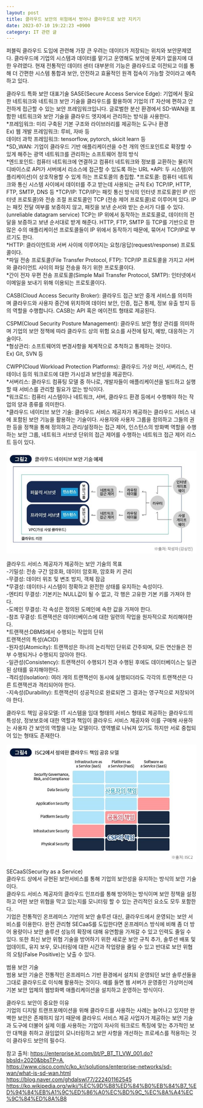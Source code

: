 ```yaml
---
layout: post
title: 클라우드 보안의 위험에서 벗어나 클라우드로 보안 지키기 
date: 2023-07-10 19:22:23 +0900
category: IT 관련 글
---
```


퍼블릭 클라우드 도입에 관련해 가장 큰 우려는 데이터가 저장되는 위치와 보안문제였다. 클라우드에 기업의 시스템과 데이터를 맡기고 운영해도 보안에 문제가 없을지에 대한 우려였다. 
현재 전통적인 데이터 센터 대부분의 기능은 클라우드로 이전되고 이를 통해 더 간편한 시스템 통합과 보안, 안전하고 효율적인 원격 접속이 가능할 것이라고 예측하고 있다. 

클라우드 특화 보안 대표기술
SASE(Secure Access Service Edge): 기업에서 필요한 네트워크와 네트워크 보안 기술을 클라우드를 활용하여 기업의 IT 자산에 편하고 안전하게 접근할 수 있는 보안 프레임워크입니다. 글로벌한 분산 환경에서 SD-WAN을 포함한 네트워크와 보안 기술을 클라우드 엣지에서 관리하는 방식을 사용한다.  
*프레임워크: 미리 구축된 기본 구조와 라이브러리를 제공하는 도구나 환경  
            Ex) 웹 개발 프레임워크: 루비, 자바 등  
                데이터 과학 프레임워크: tensorflow, pytorch, skicit learn 등  
*SD_WAN: 기업이 클라우드 기반 애플리케이션을 수천 개의 엔드포인트로 확장할 수 있게 해주는 광역 네트워크를 관리하는 소프트웨어 정의 방식  
*엔드포인트: 컴퓨터 네트워크에 연결하고 컴퓨터 네트워크와 정보를 교환하는 물리적 디바이스로 API가 서버에서 리소스에 접근할 수 있도록 하는 URL
*API: 두 시스템(어플리케이션)이 상호작용할 수 있게 하는 프로토콜의 총집합.
*프로토콜: 컴퓨터 네트워크와 통신 시스템 사이에서 데이터를 주고 받는데 사용되는 규칙
           Ex) TCP/IP, HTTP, FTP, SMTP, DNS 등 
*TCP/IP: TCP/IP는 패킷 통신 방식의 인터넷 프로토콜인 IP (인터넷 프로토콜)와 전송 조절 프로토콜인 TCP (전송 제어 프로토콜)로 이루어져 있다. IP는 패킷 전달 여부를 보증하지 않고, 패킷을 보낸 순서와 받는 순서가 다를 수 있다.(unreliable datagram service) TCP는 IP 위에서 동작하는 프로토콜로, 데이터의 전달을 보증하고 보낸 순서대로 받게 해준다. HTTP, FTP, SMTP 등 TCP를 기반으로 한 많은 수의 애플리케이션 프로토콜들이 IP 위에서 동작하기 때문에, 묶어서 TCP/IP로 부르기도 한다.  
*HTTP: 클라이언트와 서버 사이에 이루어지는 요청/응답(request/response) 프로토콜이다.  
*파일 전송 프로토콜(File Transfer Protocol, FTP): TCP/IP 프로토콜을 가지고 서버와 클라이언트 사이의 파일 전송을 하기 위한 프로토콜이다.  
*간이 전자 우편 전송 프로토콜(Simple Mail Transfer Protocol, SMTP): 인터넷에서 이메일을 보내기 위해 이용되는 프로토콜이다.  

CASB(Cloud Access Security Broker): 클라우드 접근 보안 중개 서비스를 의미하며 클라우드와 사용자 중간에 위치하여 데이터 보안, 인증, 접근 통제, 정보 유출 방지 등의 역할을 수행합니다. CASB는 API 혹은 에이전트 형태로 제공된다.  

CSPM(Cloud Security Posture Management): 클라우드 보안 형상 관리를 의미하며 기업의 보안 정책에 따라 클라우드 상의 위험 요소를 사전에 탐지, 예방, 대응하는 기술이다.  
*형상관리: 소프트웨어의 변경사항을 체계적으로 추척하고 통제하는 것이다.  
          Ex) Git, SVN 등

CWPP(Cloud Workload Protection Platforms): 클라우드 가상 머신, 서버리스, 컨테이너 등의 워크로드에 대한 가시성과 보안성을 제공한다.  
*서버리스: 클라우드 컴퓨팅 모델 중 하나로, 개발자들이 애플리케이션을 빌드하고 실행할 때 서비스를 관리할 필요가 없는 방식이다.  
*워크로드: 컴퓨터 시스템이나 네트워크, 서버, 클라우드 환경 등에서 수행해야 하는 작업의 양과 종류를 의미한다.  
*클라우드 네이티브 보안 기술: 클라우드 서비스 제공자가 제공하는 클라우드 서비스 내에 포함된 보안 기능을 활용하는 기술이다. 사용자와 사용자 그룹을 정의하고 그들의 권한 등을 정책을 통해 정의하고 관리/설정하는 접근 제어, 인스턴스의 방화벽 역할을 수행하는 보안 그룹, 네트워크 서브넷 단위의 접근 제어를 수행하는 네트워크 접근 제어 리스트 등이 있다.  

![이미지](./image/1.jpg)  

클라우드 서비스 제공자가 제공하는 보안 기술의 목표  
-기밀성: 전송 구간 암호화, 데이터 암호화, 암호화 키 관리  
-무결성: 데이터 위조 및 변조 방지, 객체 잠금   
*무결성: 데이터나 시스템이 정확하고 완전한 상태를 유지하는 속성이다.  
-엔티티 무결성: 기본키는 NULL값이 될 수 없고, 각 행은 고유한 기본 키를 가져야 한다.  
-도메인 무결성: 각 속성은 정의된 도메인에 속한 값을 가져야 한다.  
-참조 무결성: 트랜잭션은 데이터베이스에 대한 일련의 작업을 원자적으로 처리해야한다.  
*트랜잭션:DBMS에서 수행되는 작업의 단위  
트랜잭션의 특성(ACID)  
-원자성(Atomicity): 트랜잭성은 하나의 논리적인 단위로 간주되며, 모든 연산들은 전부 수행되거나 수행되지 않아야 한다.  
-일관성(Consistency): 트랜잭션이 수행되기 전과 수행된 후에도 데이터베이스는 일관된 상태를 유지해야한다.  
-격리성(Isolation): 여러 개의 트랜잭션이 동시에 실행되더라도 각각의 트랜잭션은 다른 트랜잭션과 격리되어야 한다.  
 -지속성(Durability): 트랜잭션이 성공적으로 완료되면 그 결과는 영구적으로 저장되어야 한다.  

클라우드 책임 공유모델: IT 시스템을 임대 형태의 서비스 형태로 제공하는 클라우드의 특성상, 정보보호에 대한 역할과 책임이 클라우드 서비스 제공자와 이를 구매해 사용하는 사용자 간 보안의 역할을 나눈 모델이다. 영역별로 나눠져 있기도 하지만 서로 중첩되어 있는 형태도 존재한다.  
  
![이미지2](https://github.com/shina1221/shina1221.github.io/blob/main/_posts/IT%20%EA%B4%80%EB%A0%A8%20%EA%B8%80/%EC%9D%B4%EB%AF%B8%EC%A7%80/2.jpg)  

SECaaS(Security as a Service)  
클라우드 상에서 규현된 보안서비스를 통해 기업의 보안성을 유지하는 방식의 보안 기술이다.  
클라우드 서비스 제공자의 클라우드 인프라를 통해 방어하는 방식이며 보안 정책을 설정하고 어떤 보안 위협을 막고 있는지를 모니터링 할 수 있는 관리적인 요소도 모두 포함한다.  
기업은 전통적인 온프레미스 기반의 보안 솔루션 대신, 클라우드에서 운영되는 보안 서비스를 이용한다. 완전 관리형 SECaaS를 도입한다면 온프레미스 방식에 비해 좀 더 방어 용량이나 보안 솔루션 성능의 확장에 대해 유연함을 가져갈 수 있고 인력도 줄일 수 있다. 또한 최신 보안 위협 기술을 방어하기 위한 새로운 보안 규칙 추가, 솔루션 배포 및 업데이트, 유지 보우, 모니터링에 대한 시간과 작업량을 줄일 수 있고 반대로 보안 위협의 오탐(False Positive)는 낮출 수 있다.  

범용 보안 기술  
범용 보안 기술은 전통적인 온프레미스 기반 환경에서 설치되 운영되던 보안 솔루션들을 그대로 클라우드로 이식해 활용하는 것이다. 예를 들면 웹 서버가 운영중인 가상머신에 기본 보안 업체의 웹방화벽 애플리케이션을 설치하고 운영하는 방식이다.  

클라우드 보안이 중요한 이유    
기업의 디지털 트랜프포메이션을 위해 클라우드를 사용하는 사례는 늘어나고 있지만 완벽한 보안은 존재하지 않기 때문에 클라우드 서비스 제공 사업자가 제공하는 보안 기술과 도구에 더불어 실제 이를 사용하는 기업이 자사의 워크로드 특징에 맞는 추가적인 보안 대책을 취하고 끊임없이 모니터링하고 보안 사항을 개선하는 프로세스를 적용하는 것이 클라우드 보안의 필수다.  

참고 출처: https://enterprise.kt.com/bt/P_BT_TI_VW_001.do?bbsId=2020&bbsTP=A,  
https://www.cisco.com/c/ko_kr/solutions/enterprise-networks/sd-wan/what-is-sd-wan.html  
https://blog.naver.com/ghdalswl77/222401162545  
https://ko.wikipedia.org/wiki/%EC%9D%B8%ED%84%B0%EB%84%B7_%ED%94%84%EB%A1%9C%ED%86%A0%EC%BD%9C_%EC%8A%A4%EC%9C%84%ED%8A%B8  
